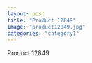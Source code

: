 ```yaml
---
layout: post
title: "Product 12849"
image: "product12849.jpg"
categories: "category1"
---
```

Product 12849

